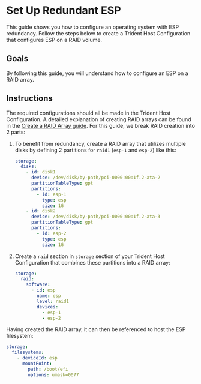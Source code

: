 
# Set Up Redundant ESP

This guide shows you how to configure an operating system with ESP
redundancy. Follow the steps below to create a Trident Host
Configuration that configures ESP on a RAID volume.

## Goals

By following this guide, you will understand how to configure an
ESP on a RAID array.

## Instructions

The required configurations should all be made in the Trident Host
Configuration. A detailed explanation of creating RAID arrays can be
found in the [Create a RAID Array guide](./Create-a-RAID-Array.md).
For this guide, we break RAID creation into 2 parts:

1. To benefit from redundancy, create a RAID array that utilizes multiple
   disks by defining 2 partitions for `raid1` (`esp-1` and `esp-2`) like this:

    ``` yaml
    storage:
      disks:
        - id: disk1
          device: /dev/disk/by-path/pci-0000:00:1f.2-ata-2
          partitionTableType: gpt
          partitions:
            - id: esp-1
              type: esp
              size: 1G
        - id: disk2
          device: /dev/disk/by-path/pci-0000:00:1f.2-ata-3
          partitionTableType: gpt
          partitions:
            - id: esp-2
              type: esp
              size: 1G
    ```

2. Create a `raid` section in `storage` section of your Trident Host
   Configuration that combines these partitions into a RAID array:

    ``` yaml
    storage:
      raid:
        software:
          - id: esp
            name: esp
            level: raid1
            devices:
              - esp-1
              - esp-2
    ```

Having created the RAID array, it can then be referenced to host the ESP
filesystem:

``` yaml
storage:
  filesystems:
    - deviceId: esp
      mountPoint:
        path: /boot/efi
        options: umask=0077
```
